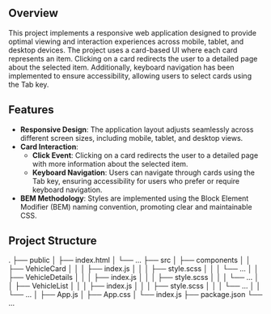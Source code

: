 ## Overview

This project implements a responsive web application designed to provide optimal viewing and interaction experiences across mobile, tablet, and desktop devices. The project uses a card-based UI where each card represents an item. Clicking on a card redirects the user to a detailed page about the selected item. Additionally, keyboard navigation has been implemented to ensure accessibility, allowing users to select cards using the Tab key.

## Features

- **Responsive Design**: The application layout adjusts seamlessly across different screen sizes, including mobile, tablet, and desktop views.
- **Card Interaction**: 
  - **Click Event**: Clicking on a card redirects the user to a detailed page with more information about the selected item.
  - **Keyboard Navigation**: Users can navigate through cards using the Tab key, ensuring accessibility for users who prefer or require keyboard navigation.
- **BEM Methodology**: Styles are implemented using the Block Element Modifier (BEM) naming convention, promoting clear and maintainable CSS.


## Project Structure

.
├── public
│   ├── index.html
│   └── ...
├── src
│   ├── components
│   │   ├── VehicleCard
│   │   │   ├── index.js
│   │   │   ├── style.scss
│   │   │   └── ...
│   │   ├── VehicleDetails
│   │   │   ├── index.js
│   │   │   ├── style.scss
│   │   │   └── ...
│   │   ├── VehicleList
│   │   │   ├── index.js
│   │   │   ├── style.scss
│   │   │   └── ...
│   │   └── ...
│   ├── App.js
│   ├── App.css
│   └── index.js
├── package.json
└── ...

